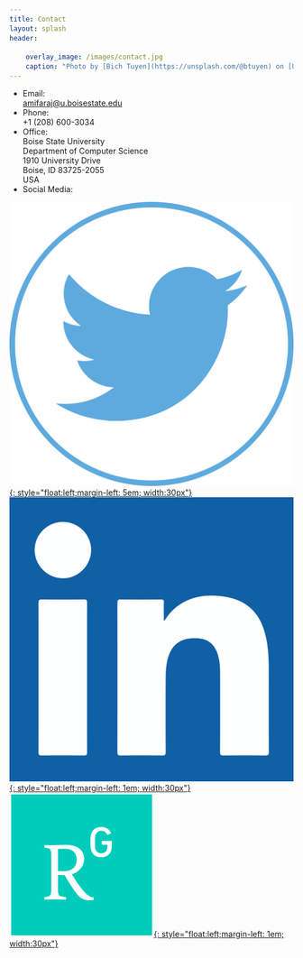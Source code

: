 ```yaml
---
title: Contact
layout: splash
header:
    
    overlay_image: /images/contact.jpg
    caption: "Photo by [Bich Tuyen](https://unsplash.com/@btuyen) on [Unsplash](https://unsplash.com/s/photos/hogwarts-letter?utm_source=unsplash&amp;utm_medium=referral&amp;utm_content=creditCopyText)"
---
```



- Email:
	<br>amifaraj@u.boisestate.edu
- Phone:
	<br>+1 (208) 600-3034
- Office:
	<br>Boise State University
	<br>Department of Computer Science
	<br>1910 University Drive
	<br>Boise, ID 83725-2055
	<br>USA
- Social Media:

[![Image](/images/twitter.png){: style="float:left;margin-left: 5em; width:30px"}](https://twitter.com/rajamifa)
[![Image](/images/linked.png){: style="float:left;margin-left: 1em; width:30px"}](https://www.linkedin.com/in/amifa-raj-a0b9b9152/)
[![Image](/images/rg.png){: style="float:left;margin-left: 1em; width:30px"}](https://www.researchgate.net/profile/Amifa_Raj)
